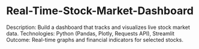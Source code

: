 # Real-Time-Stock-Market-Dashboard
Description: Build a dashboard that tracks and visualizes live stock market data.  Technologies: Python (Pandas, Plotly, Requests API), Streamlit  Outcome: Real-time graphs and financial indicators for selected stocks.
